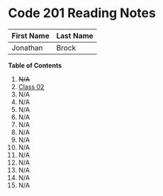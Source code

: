 # Code 201 Reading Notes

First Name | Last Name
---------- | ----------
Jonathan | Brock

**Table of Contents**

1. ~~N/A~~
2. [Class 02](https://github.com/JBrockDev/reading-notes/blob/main/class-02.md)
3. N/A
4. N/A
5. N/A
6. N/A
7. N/A
8. N/A
9. N/A
10. N/A
11. N/A
12. N/A
13. N/A
14. N/A
15. N/A


